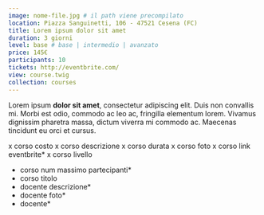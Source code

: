```yaml
---
image: nome-file.jpg # il path viene precompilato
location: Piazza Sanguinetti, 106 - 47521 Cesena (FC)
title: Lorem ipsum dolor sit amet
duration: 3 giorni
level: base # base | intermedio | avanzato
price: 145€
participants: 10
tickets: http://eventbrite.com/
view: course.twig
collection: courses
---
```


Lorem ipsum **dolor sit amet**, consectetur adipiscing elit. Duis non convallis mi. Morbi est odio, commodo ac leo ac, fringilla elementum lorem. Vivamus dignissim pharetra massa, dictum viverra mi commodo ac. Maecenas tincidunt eu orci et cursus.


x corso costo
x corso descrizione
x corso durata
x corso foto
x corso link eventbrite*
x corso livello
- corso num massimo partecipanti*
- corso titolo
- docente descrizione*
- docente foto*
- docente*
